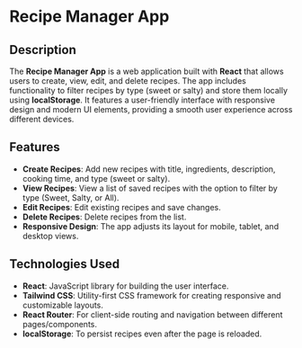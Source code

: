 # Recipe Manager App

## Description

The **Recipe Manager App** is a web application built with **React** that allows users to create, view, edit, and delete recipes. The app includes functionality to filter recipes by type (sweet or salty) and store them locally using **localStorage**. It features a user-friendly interface with responsive design and modern UI elements, providing a smooth user experience across different devices.

## Features

- **Create Recipes**: Add new recipes with title, ingredients, description, cooking time, and type (sweet or salty).
- **View Recipes**: View a list of saved recipes with the option to filter by type (Sweet, Salty, or All).
- **Edit Recipes**: Edit existing recipes and save changes.
- **Delete Recipes**: Delete recipes from the list.
- **Responsive Design**: The app adjusts its layout for mobile, tablet, and desktop views.

## Technologies Used

- **React**: JavaScript library for building the user interface.
- **Tailwind CSS**: Utility-first CSS framework for creating responsive and customizable layouts.
- **React Router**: For client-side routing and navigation between different pages/components.
- **localStorage**: To persist recipes even after the page is reloaded.
